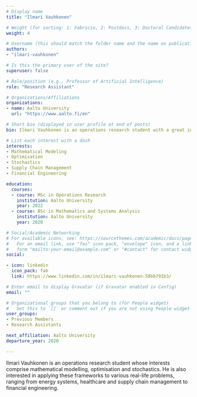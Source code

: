 ```yaml
---
# Display name
title: "Ilmari Vauhkonen"

# Weight (for sorting: 1: Fabricio, 2: Postdocs, 3: Doctoral Candidates, 4: Research Assistants)
weight: 4

# Username (this should match the folder name and the name on publications)
authors:
- "ilmari-vauhkonen"

# Is this the primary user of the site?
superuser: false

# Role/position (e.g., Professor of Artificial Intelligence)
role: "Research Assistant"

# Organizations/Affiliations
organizations:
- name: Aalto University
  url: "https://www.aalto.fi/en"

# Short bio (displayed in user profile at end of posts)
bio: Ilmari Vauhkonen is an operations research student with a great interest in applying mathematical methods and models to real-life problems.

# List each interest with a dash
interests:
- Mathematical Modeling
- Optimisation
- Stochastics
- Supply Chain Management
- Financial Engineering

education:
  courses:
  - course: MSc in Operations Research
    institution: Aalto University
    year: 2022
  - course: BSc in Mathematics and Systems Analysis
    institution: Aalto University
    year: 2020

# Social/Academic Networking
# For available icons, see: https://sourcethemes.com/academic/docs/page-builder/#icons
#   For an email link, use "fas" icon pack, "envelope" icon, and a link in the
#   form "mailto:your-email@example.com" or "#contact" for contact widget.
social:

- icon: linkedin
  icon_pack: fab
  link: https://www.linkedin.com/in/ilmari-vauhkonen-50bb791b3/

# Enter email to display Gravatar (if Gravatar enabled in Config)
email: ""

# Organizational groups that you belong to (for People widget)
#   Set this to `[]` or comment out if you are not using People widget.
user_groups:
- Previous Members
- Research Assistants

next_affiliation: Aalto University
departure_year: 2020

---
```


Ilmari Vauhkonen is an operations research student whose interests comprise mathematical modelling, optimisation and stochastics. He is also interested in applying these frameworks to various real-life problems, ranging from energy systems, healthcare and supply chain management to financial engineering.
